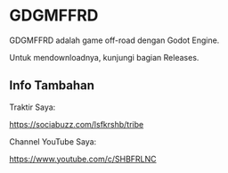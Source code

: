 # GDGMFFRD
 
GDGMFFRD adalah game off-road dengan Godot Engine.

Untuk mendownloadnya, kunjungi bagian Releases.

## Info Tambahan

Traktir Saya:

https://sociabuzz.com/lsfkrshb/tribe

Channel YouTube Saya:

https://www.youtube.com/c/SHBFRLNC
